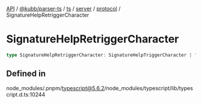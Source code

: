 [API](../../../../../../../../../packages.md) / [@kubb/parser-ts](../../../../../../../index.md) / [ts](../../../../../index.md) / [server](../../../index.md) / [protocol](../index.md) / SignatureHelpRetriggerCharacter

# SignatureHelpRetriggerCharacter

```ts
type SignatureHelpRetriggerCharacter: SignatureHelpTriggerCharacter | ")";
```

## Defined in

node\_modules/.pnpm/typescript@5.6.2/node\_modules/typescript/lib/typescript.d.ts:10244
